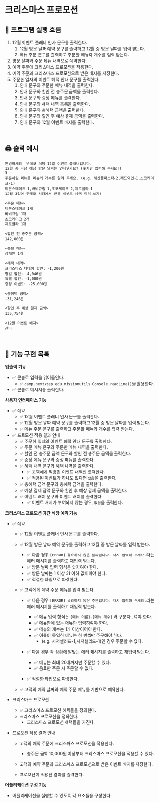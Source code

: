 # 크리스마스 프로모션

## 🔄 프로그램 실행 흐름

1. 12월 이벤트 플래너 인사 문구를 출력한다.
    1. 12월 방문 날짜 예약 문구를 출력하고 12월 중 방문 날짜를 입력 받는다.
    2. 메뉴 주문 문구를 출력하고 주문할 메뉴와 개수를 입력 받는다.
2. 방문 날짜와 주문 메뉴 내역으로 예약한다.
3. 예약 주문에 크리스마스 프로모션을 적용한다.
4. 예약 주문과 크리스마스 프로모션으로 받은 배지를 저장한다.
5. 주문한 일자의 이벤트 혜택 안내 문구를 출력한다.
    1. 안내 문구와 주문한 메뉴 내역을 출력한다.
    2. 안내 문구와 할인 전 총주문 금액을 출력한다.
    3. 안내 문구와 증정 메뉴를 출력한다.
    4. 안내 문구와 혜택 내역 목록을 출력한다.
    5. 안내 문구와 총혜택 금액을 출력한다.
    6. 안내 문구와 할인 후 예상 결제 금액을 출력한다.
    7. 안내 문구와 12월 이벤트 배지를 출력한다.

<br/>

## 🖨️ 출력 예시

```
안녕하세요! 우테코 식당 12월 이벤트 플래너입니다.
12월 중 식당 예상 방문 날짜는 언제인가요? (숫자만 입력해 주세요!)
3
주문하실 메뉴를 메뉴와 개수를 알려 주세요. (e.g. 해산물파스타-2,레드와인-1,초코케이크-1)
티본스테이크-1,바비큐립-1,초코케이크-2,제로콜라-1
12월 3일에 우테코 식당에서 받을 이벤트 혜택 미리 보기!
 
<주문 메뉴>
티본스테이크 1개
바비큐립 1개
초코케이크 2개
제로콜라 1개
 
<할인 전 총주문 금액>
142,000원
 
<증정 메뉴>
샴페인 1개
 
<혜택 내역>
크리스마스 디데이 할인: -1,200원
평일 할인: -4,046원
특별 할인: -1,000원
증정 이벤트: -25,000원
 
<총혜택 금액>
-31,246원
 
<할인 후 예상 결제 금액>
135,754원
 
<12월 이벤트 배지>
산타
```

<br/>

## 📝 기능 구현 목록

**입출력 기능**

- ✅ 콘솔로 입력을 읽어들인다.
    - ✅ `camp.nextstep.edu.missionutils.Console.readLine()`을 활용한다.
- ✅ 콘솔로 메시지를 출력한다.

**사용자 인터페이스 기능**

- ✅ 예약
    - ✅ 12월 이벤트 플래너 인사 문구를 출력한다.
    - ✅ 12월 방문 날짜 예약 문구를 출력하고 12월 중 방문 날짜를 입력 받는다.
    - ✅ 메뉴 주문 문구를 출력하고 주문할 메뉴와 개수를 입력 받는다.
- ✅ 프로모션 적용 결과 안내
    - ✅ 주문한 일자의 이벤트 혜택 안내 문구를 출력한다.
    - ✅ 주문 메뉴 문구와 주문한 메뉴 내역을 출력한다.
    - ✅ 할인 전 총주문 금액 문구와 할인 전 총주문 금액을 출력한다.
    - ✅ 증정 메뉴 문구와 증정 메뉴를 출력한다.
    - ✅ 혜택 내역 문구와 혜택 내역을 출력한다.
        - ✅ 고객에게 적용된 이벤트 내역만 출력한다.
        - ✅ 적용된 이벤트가 하나도 없다면 `없음`을 출력한다.
    - ✅ 총혜택 금액 문구와 총혜택 금액을 출력한다.
    - ✅ 예상 결제 금액 문구와 할인 후 예상 결제 금액을 출력한다.
    - ✅ 이벤트 배지 문구와 이벤트 배지를 출력한다.
        - ✅ 이벤트 배지가 부여되지 않는 경우, `없음`을 출력한다.

**크리스마스 프로모션 기간 식당 예약 기능**

- ✅ 예약
    - ✅ 12월 이벤트 플래너 인사 문구를 출력한다.

  - ✅ 12월 방문 날짜 예약 문구를 출력하고 12월 중 방문 날짜를 입력 받는다.
      - ✅ 다음 경우 `[ERROR] 유효하지 않은 날짜입니다. 다시 입력해 주세요.`라는 에러 메시지를 출력하고 재입력 받는다.
      - ✅ 방문 날짜 입력 형식은 숫자여야 한다.
      - ✅ 방문 날짜는 1 이상 31 이하 값이어야 한다.
      - ✅ 적절한 타입으로 파싱한다.

  - ✅ 고객에게 예약 주문 메뉴를 입력 받는다.
      - ✅ 다음 경우 `[ERROR] 유효하지 않은 주문입니다. 다시 입력해 주세요.`라는 에러 메시지를 출력하고 재입력 받는다.
          - ✅ 메뉴 입력 형식은 `{메뉴 이름}-{메뉴 개수}` 와 구분자 `,`여야 한다.
          - ✅ 메뉴판에 있는 메뉴만 입력하여야 한다.
          - ✅ 메뉴의 개수는 1개 이상이어야 한다.
          - ✅ 이름이 동일한 메뉴는 한 번씩만 주문해야 한다.
              - (e.g. 시저샐러드-1,시저샐러드-1)인 경우 주문할 수 없다.

      - ✅ 다음 경우 각 상황에 알맞는 에러 메시지를 출력하고 재입력 받는다.
          - ✅ 메뉴는 최대 20개까지만 주문할 수 있다.
          - ✅ 음료만 주문 시 주문할 수 없다.

      - ✅ 적절한 타입으로 파싱한다.

  - ✅ 고객의 예약 날짜와 예약 주문 메뉴를 기반으로 예약한다.

- 크리스마스 프로모션
    - ✅ 크리스마스 프로모션 혜택들을 정의한다.
    - 크리스마스 프로모션을 정의한다.
        - 크리스마스 프로모션 혜택들을 가진다.

- 프로모션 적용 결과 안내
    - 고객의 예약 주문에 크리스마스 프로모션을 적용한다.
        - 총주문 금액 10,000원 이상부터 크리스마스 프로모션을 적용할 수 있다.

    - 고객의 예약 주문과 크리스마스 프로모션으로 받은 이벤트 배지를 저장한다.

    - 프로모션이 적용된 결과를 출력한다.

**어플리케이션 구성 기능**

- 어플리케이션을 실행할 수 있도록 각 요소들을 구성한다.

<br/>
